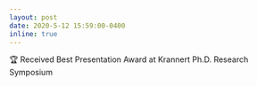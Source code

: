 ```yaml
---
layout: post
date: 2020-5-12 15:59:00-0400
inline: true
---
```


:trophy: Received Best Presentation Award at Krannert Ph.D. Research Symposium

